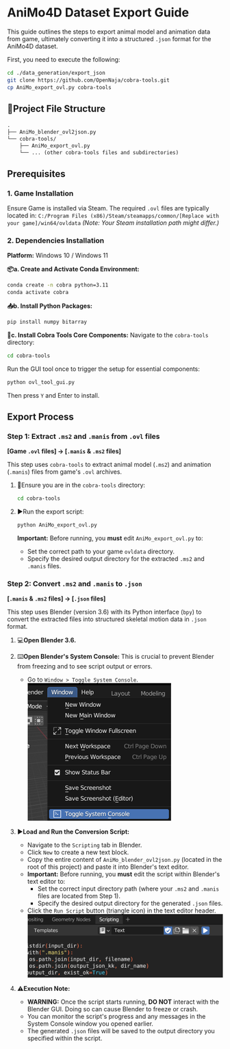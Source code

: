 # AniMo4D Dataset Export Guide

This guide outlines the steps to export animal model and animation data from game, ultimately converting it into a structured `.json` format for the AniMo4D dataset.

First, you need to execute the following:

```bash
cd ./data_generation/export_json
git clone https://github.com/OpenNaja/cobra-tools.git
cp AniMo_export_ovl.py cobra-tools
```

## 📁Project File Structure

```
.
├── AniMo_blender_ovl2json.py
└── cobra-tools/
    ├── AniMo_export_ovl.py
    └── ... (other cobra-tools files and subdirectories)
```

## Prerequisites

### 1. Game Installation

Ensure Game is installed via Steam. The required `.ovl` files are typically located in:
`C:/Program Files (x86)/Steam/steamapps/common/[Replace with your game]/win64/ovldata`
*(Note: Your Steam installation path might differ.)*

### 2. Dependencies Installation

**Platform:** Windows 10 / Windows 11

**📦a. Create and Activate Conda Environment:**

```bash
conda create -n cobra python=3.11
conda activate cobra
```

**📥b. Install Python Packages:**

```bash
pip install numpy bitarray
```

**🐍c. Install Cobra Tools Core Components:**
Navigate to the `cobra-tools` directory:

```bash
cd cobra-tools
```

Run the GUI tool once to trigger the setup for essential components:

```bash
python ovl_tool_gui.py
```

Then press `Y` and Enter to install.

## Export Process

### Step 1: Extract `.ms2` and `.manis` from `.ovl` files

**[Game `.ovl` files] -> [`.manis` & `.ms2` files]**

This step uses `cobra-tools` to extract animal model (`.ms2`) and animation (`.manis`) files from game's `.ovl` archives.

1. 🐍Ensure you are in the `cobra-tools` directory:

   ```bash
   cd cobra-tools
   ```
2. ▶️Run the export script:

   ```bash
   python AniMo_export_ovl.py
   ```

   **Important:** Before running, you **must** edit `AniMo_export_ovl.py` to:

   * Set the correct path to your game `ovldata` directory.
   * Specify the desired output directory for the extracted `.ms2` and `.manis` files.

### Step 2: Convert `.ms2` and `.manis` to `.json`

**[`.manis` & `.ms2` files] -> [`.json` files]**

This step uses Blender (version 3.6) with its Python interface (`bpy`) to convert the extracted files into structured skeletal motion data in `.json` format.

1. 💻**Open Blender 3.6.**
2. ⌨️**Open Blender's System Console:** This is crucial to prevent Blender from freezing and to see script output or errors.

   * Go to `Window > Toggle System Console`.
     ![Blender System Console](assets/blender_console_window.png)
3. ▶️**Load and Run the Conversion Script:**

   * Navigate to the `Scripting` tab in Blender.
   * Click `New` to create a new text block.
   * Copy the entire content of `AniMo_blender_ovl2json.py` (located in the root of this project) and paste it into Blender's text editor.
   * **Important:** Before running, you **must** edit the script within Blender's text editor to:
     * Set the correct input directory path (where your `.ms2` and `.manis` files are located from Step 1).
     * Specify the desired output directory for the generated `.json` files.
   * Click the `Run Script` button (triangle icon) in the text editor header.
     ![Run Script in Blender](assets/blender_console_run.png)
4. ⚠️**Execution Note:**

   * **WARNING:** Once the script starts running, **DO NOT** interact with the Blender GUI. Doing so can cause Blender to freeze or crash.
   * You can monitor the script's progress and any messages in the System Console window you opened earlier.
   * The generated `.json` files will be saved to the output directory you specified within the script.
